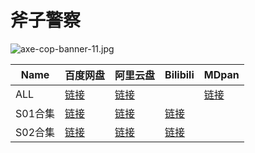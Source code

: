 # 斧子警察

![axe-cop-banner-11.jpg](/banner/axe-cop-banner-11.jpg)

| Name    | 百度网盘                                                     | 阿里云盘                                  | Bilibili                                    | MDpan                                                 |
|---------|-----------------------------------------------------------|-------------------------------------------|---------------------------------------------|-------------------------------------------------------|
| ALL     | [链接](https://pan.baidu.com/s/1icuXS2xsafwPG0vT1Un41w?pwd=2x48) | [链接](https://www.aliyundrive.com/s/gW3fZKonnMq) |                                             | [链接](https://mdpan.tk/%E6%96%A7%E5%AD%90%E8%AD%A6%E5%AF%9F) |
| S01合集 | [链接](https://pan.baidu.com/s/1yAkJW9-AphNAqPJZJsXkqw?pwd=hume) | [链接](https://www.aliyundrive.com/s/TeYyn92ZhZ8) | [链接](https://www.bilibili.com/video/BV1yx411A7qW) |                                                       |
| S02合集 | [链接](https://pan.baidu.com/s/1TckDRtTbuW_XznNRWfILVg?pwd=jpjq) | [链接](https://www.aliyundrive.com/s/m33urxV6gRy) | [链接](https://www.bilibili.com/video/BV1Ys411m7ak) |                                                       |